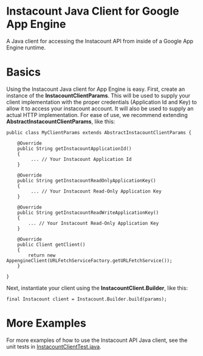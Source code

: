 # Instacount Java Client for Google App Engine
A Java client for accessing the Instacount API from inside of a Google App Engine runtime.
  
# Basics
Using the Instacount Java client for App Engine is easy.  First, create an instance of the <b>InstacountClientParams</b>.  This will be 
used to supply your client implementation with the proper credentials (Application Id and Key) to allow it to access your 
instacount account.  It will also be used to supply an actual HTTP implementation.  For ease of use, we recommend extending 
<b>AbstractInstacountClientParams</b>, like this:
 
    public class MyClientParams extends AbstractInstacountClientParams {
    	
    	@Override
    	public String getInstacountApplicationId()
    	{
    		 ... // Your Instacount Application Id
    	}
    
    	@Override
    	public String getInstacountReadOnlyApplicationKey()
    	{
    		 ... // Your Instacount Read-Only Application Key
        }
    
    	@Override
    	public String getInstacountReadWriteApplicationKey()
    	{
    	    ... // Your Instacount Read-Only Application Key
    	}
    	
    	@Override
        public Client getClient()
        {
            return new AppengineClient(URLFetchServiceFactory.getURLFetchService());
        }
        
    }
    
Next, instantiate your client using the <b>InstacountClient.Builder</b>, like this:

    final Instacount client = Instacount.Builder.build(params);

# More Examples
For more examples of how to use the Instacount API Java client, see the unit 
tests in [InstacountClientTest.java](https://github.com/instacount/instacount-java-client/blob/master/appengine-client/src/test/java/io/instacount/client/InstacountClientTest.java).


